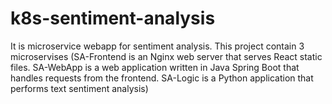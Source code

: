 # k8s-sentiment-analysis
It is microservice webapp for sentiment analysis. This project contain 3 microservises (SA-Frontend is an Nginx web server that serves React static files. SA-WebApp is a web application written in Java Spring Boot that handles requests from the frontend. SA-Logic is a Python application that performs text sentiment analysis)
